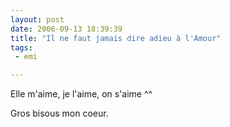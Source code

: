 ```yaml
---
layout: post
date: 2006-09-13 18:39:39
title: "Il ne faut jamais dire adieu à l'Amour"
tags:
 - emi

---
```


Elle m'aime, je l'aime, on s'aime ^^

Gros bisous mon coeur.
